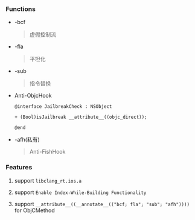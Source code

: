 ### Functions

* -bcf

  > 虚假控制流

* -fla

  > 平坦化

* -sub

  > 指令替换
  
* Anti-ObjcHook

   ```objc
   @interface JailbreakCheck : NSObject

   + (Bool)isJailbreak __attribute__((objc_direct));

   @end
   ```

* -afh(私有)

  > Anti-FishHook


### Features   

1. support `libclang_rt.ios.a`   

3. support `Enable Index-While-Building Functionality`

2. support `__attribute__((__annotate__(("bcf; fla"; "sub"; "afh"))))` for ObjCMethod

